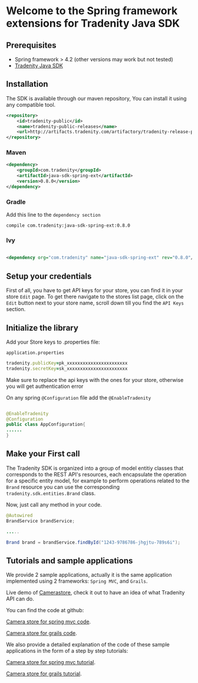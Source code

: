 
Welcome to the Spring framework extensions for Tradenity Java SDK
=================================

## Prerequisites


-  Spring framework > 4.2 (other versions may work but not tested)
-  [Tradenity Java SDK](https://github.com/tradenity/java-sdk)


## Installation

The SDK is available through our maven repository, You can install it using any compatible tool.

```xml
<repository>
    <id>tradenity-public</id>
    <name>tradenity-public-releases</name>
    <url>http://artifacts.tradenity.com/artifactory/tradenity-release-public</url>
</repository>
```

### Maven

```xml
<dependency>
    <groupId>com.tradenity</groupId>
    <artifactId>java-sdk-spring-ext</artifactId>
    <version>0.8.0</version>
</dependency>

```

### Gradle

Add this line to the `dependency section`

`compile com.tradenity:java-sdk-spring-ext:0.8.0`

### Ivy

```xml

<dependency org="com.tradenity" name="java-sdk-spring-ext" rev="0.8.0"/>

```


## Setup your credentials

First of all, you have to get API keys for your store, you can find it in your store `Edit` page.
To get there navigate to the stores list page, click on the `Edit` button next to your store name, scroll down till you find the `API Keys` section.


## Initialize the library

Add your Store keys to .properties file:

`application.properties`

```ruby
tradenity.publicKey=pk_xxxxxxxxxxxxxxxxxxxxxxx
tradenity.secretKey=sk_xxxxxxxxxxxxxxxxxxxxxxx

```
Make sure to replace the api keys with the ones for your store, otherwise you will get authentication error

On any spring `@Configuration` file add the `@EnableTradenity`


```java

@EnableTradenity
@Configuration
public class AppConfiguration{
......
}

```


## Make your First call

The Tradenity SDK is organized into a group of model entitiy classes that corresponds to the REST API's resources, each encapsulate the operation for a specific entity model,
for example to perform operations related to the `Brand` resource you can use the corresponding `tradenity.sdk.entities.Brand` class.


Now, just call any method in your code.

```java
@Autowired
BrandService brandService;

.....

Brand brand = brandService.findById("1243-9786786-jhgjtu-789s6i");

```

## Tutorials and sample applications

We provide 2 sample applications, actually it is the same application implemented using 2 frameworks: `Spring MVC`, and `Grails`.

Live demo of [Camerastore](camera-store-sample.tradenity.com), check it out to have an idea of what Tradenity API can do.

You can find the code at github:

[Camera store for spring mvc code](https://github.com/tradenity/camerastore-java-springmvc-sample).

[Camera store for grails code](https://github.com/tradenity/camerastore-groovy-grails-sample).

We also provide a detailed explanation of the code of these sample applications in the form of a step by step tutorials:

[Camera store for spring mvc tutorial](http://docs.tradenity.com/kb/tutorials/java/springmvc).

[Camera store for grails tutorial](http://docs.tradenity.com/kb/tutorials/groovy/grails).

